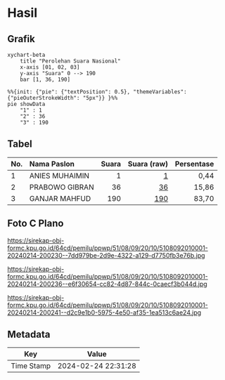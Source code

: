 # Hasil

## Grafik

```mermaid
xychart-beta
    title "Perolehan Suara Nasional"
    x-axis [01, 02, 03]
    y-axis "Suara" 0 --> 190
    bar [1, 36, 190]
```

```mermaid
%%{init: {"pie": {"textPosition": 0.5}, "themeVariables": {"pieOuterStrokeWidth": "5px"}} }%%
pie showData
    "1" : 1
    "2" : 36
    "3" : 190
```

## Tabel

| No. | Nama Paslon    | Suara | Suara (raw) | Persentase |
|:--- |:-------------- | -----:| -----------:| ----------:|
| 1   | ANIES MUHAIMIN | 1     | [1][p-1]    | 0,44       |
| 2   | PRABOWO GIBRAN | 36    | [36][p-2]   | 15,86      |
| 3   | GANJAR MAHFUD  | 190   | [190][p-3]  | 83,70      |


[p-1]: https://github.com/gigit-pemilu/pemilu-2024/blob/main/pilpres/hitung-suara/sub/51-bali/sub/08-buleleng/sub/09-tejakula/sub/2010-tembok/sub/001-tps/sub/paslon-1.txt
[p-2]: https://github.com/gigit-pemilu/pemilu-2024/blob/main/pilpres/hitung-suara/sub/51-bali/sub/08-buleleng/sub/09-tejakula/sub/2010-tembok/sub/001-tps/sub/paslon-2.txt
[p-3]: https://github.com/gigit-pemilu/pemilu-2024/blob/main/pilpres/hitung-suara/sub/51-bali/sub/08-buleleng/sub/09-tejakula/sub/2010-tembok/sub/001-tps/sub/paslon-3.txt

## Foto C Plano

https://sirekap-obj-formc.kpu.go.id/64cd/pemilu/ppwp/51/08/09/20/10/5108092010001-20240214-200230--7dd979be-2d9e-4322-a129-d7750fb3e76b.jpg

https://sirekap-obj-formc.kpu.go.id/64cd/pemilu/ppwp/51/08/09/20/10/5108092010001-20240214-200236--e6f30654-cc82-4d87-844c-0caecf3b044d.jpg

https://sirekap-obj-formc.kpu.go.id/64cd/pemilu/ppwp/51/08/09/20/10/5108092010001-20240214-200241--d2c9e1b0-5975-4e50-af35-1ea513c6ae24.jpg


## Metadata

| Key        | Value               |
| ---------- | ------------------- |
| Time Stamp | 2024-02-24 22:31:28 |



